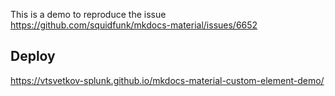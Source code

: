 This is a demo to reproduce the issue
https://github.com/squidfunk/mkdocs-material/issues/6652

## Deploy

https://vtsvetkov-splunk.github.io/mkdocs-material-custom-element-demo/